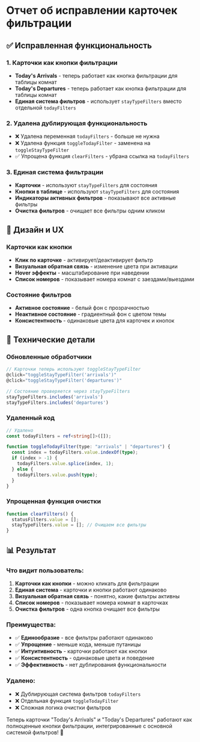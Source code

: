 # Отчет об исправлении карточек фильтрации

## ✅ Исправленная функциональность

### 1. Карточки как кнопки фильтрации

- **Today's Arrivals** - теперь работает как кнопка фильтрации для таблицы комнат
- **Today's Departures** - теперь работает как кнопка фильтрации для таблицы комнат
- **Единая система фильтров** - использует `stayTypeFilters` вместо отдельной `todayFilters`

### 2. Удалена дублирующая функциональность

- ❌ Удалена переменная `todayFilters` - больше не нужна
- ❌ Удалена функция `toggleTodayFilter` - заменена на `toggleStayTypeFilter`
- ✅ Упрощена функция `clearFilters` - убрана ссылка на `todayFilters`

### 3. Единая система фильтрации

- **Карточки** - используют `stayTypeFilters` для состояния
- **Кнопки в таблице** - используют `stayTypeFilters` для состояния
- **Индикаторы активных фильтров** - показывают все активные фильтры
- **Очистка фильтров** - очищает все фильтры одним кликом

## 🎨 Дизайн и UX

### Карточки как кнопки

- **Клик по карточке** - активирует/деактивирует фильтр
- **Визуальная обратная связь** - изменение цвета при активации
- **Hover эффекты** - масштабирование при наведении
- **Список номеров** - показывает номера комнат с заездами/выездами

### Состояние фильтров

- **Активное состояние** - белый фон с прозрачностью
- **Неактивное состояние** - градиентный фон с цветом темы
- **Консистентность** - одинаковые цвета для карточек и кнопок

## 🔧 Технические детали

### Обновленные обработчики

```typescript
// Карточки теперь используют toggleStayTypeFilter
@click="toggleStayTypeFilter('arrivals')"
@click="toggleStayTypeFilter('departures')"

// Состояние проверяется через stayTypeFilters
stayTypeFilters.includes('arrivals')
stayTypeFilters.includes('departures')
```

### Удаленный код

```typescript
// Удалено
const todayFilters = ref<string[]>([]);

function toggleTodayFilter(type: "arrivals" | "departures") {
  const index = todayFilters.value.indexOf(type);
  if (index > -1) {
    todayFilters.value.splice(index, 1);
  } else {
    todayFilters.value.push(type);
  }
}
```

### Упрощенная функция очистки

```typescript
function clearFilters() {
  statusFilters.value = [];
  stayTypeFilters.value = []; // Очищаем все фильтры
}
```

## 📊 Результат

### Что видит пользователь:

1. **Карточки как кнопки** - можно кликать для фильтрации
2. **Единая система** - карточки и кнопки работают одинаково
3. **Визуальная обратная связь** - понятно, какие фильтры активны
4. **Список номеров** - показывает номера комнат в карточках
5. **Очистка фильтров** - одна кнопка очищает все фильтры

### Преимущества:

- ✅ **Единообразие** - все фильтры работают одинаково
- ✅ **Упрощение** - меньше кода, меньше путаницы
- ✅ **Интуитивность** - карточки работают как кнопки
- ✅ **Консистентность** - одинаковые цвета и поведение
- ✅ **Эффективность** - нет дублирования функциональности

### Удалено:

- ❌ Дублирующая система фильтров `todayFilters`
- ❌ Отдельная функция `toggleTodayFilter`
- ❌ Сложная логика очистки фильтров

Теперь карточки "Today's Arrivals" и "Today's Departures" работают как полноценные кнопки фильтрации, интегрированные с основной системой фильтров! 🎉
